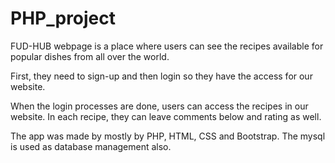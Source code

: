 # PHP_project

FUD-HUB webpage is a place where users can see the recipes available for popular dishes from all over the world. 

First, they need to sign-up and then login so they have the access for our website.

When the login processes are done, users can access the recipes in our website. In each recipe, they can leave comments below and rating as well. 

The app was made by mostly by PHP, HTML, CSS and Bootstrap. The mysql is used as database management also.  
